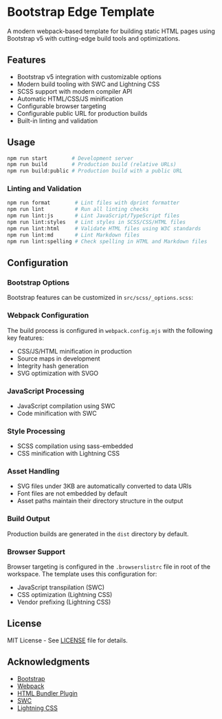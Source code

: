 # Bootstrap Edge Template

A modern webpack-based template for building static HTML pages using
Bootstrap v5 with cutting-edge build tools and optimizations.

## Features

- Bootstrap v5 integration with customizable options
- Modern build tooling with SWC and Lightning CSS
- SCSS support with modern compiler API
- Automatic HTML/CSS/JS minification
- Configurable browser targeting
- Configurable public URL for production builds
- Built-in linting and validation

## Usage

```bash
npm run start        # Development server
npm run build        # Production build (relative URLs)
npm run build:public # Production build with a public URL
```

### Linting and Validation

```bash
npm run format        # Lint files with dprint formatter
npm run lint          # Run all linting checks
npm run lint:js       # Lint JavaScript/TypeScript files
npm run lint:styles   # Lint styles in SCSS/CSS/HTML files
npm run lint:html     # Validate HTML files using W3C standards
npm run lint:md       # Lint Markdown files
npm run lint:spelling # Check spelling in HTML and Markdown files
```

## Configuration

### Bootstrap Options

Bootstrap features can be customized in `src/scss/_options.scss`:

### Webpack Configuration

The build process is configured in `webpack.config.mjs` with the following key features:

- CSS/JS/HTML minification in production
- Source maps in development
- Integrity hash generation
- SVG optimization with SVGO

### JavaScript Processing

- JavaScript compilation using SWC
- Code minification with SWC

### Style Processing

- SCSS compilation using sass-embedded
- CSS minification with Lightning CSS

### Asset Handling

- SVG files under 3KB are automatically converted to data URIs
- Font files are not embedded by default
- Asset paths maintain their directory structure in the output

### Build Output

Production builds are generated in the `dist` directory by default.

### Browser Support

Browser targeting is configured in the `.browserslistrc` file in
root of the workspace. The template uses this configuration for:

- JavaScript transpilation (SWC)
- CSS optimization (Lightning CSS)
- Vendor prefixing (Lightning CSS)

## License

MIT License - See [LICENSE](../../LICENSE) file for details.

## Acknowledgments

- [Bootstrap](https://getbootstrap.com/)
- [Webpack](https://webpack.js.org/)
- [HTML Bundler Plugin](https://github.com/webdiscus/html-bundler-webpack-plugin)
- [SWC](https://swc.rs/)
- [Lightning CSS](https://lightningcss.dev/)
